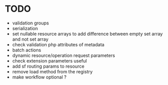# TODO
- validation groups
- serialization
- set nullable resource arrays to add difference between empty set array and not set array
- check validation php attributes of metadata
- batch actions
- dynamic resource/operation request parameters
- check extension parameters useful
- add sf routing params to resource
- remove load method from the registry
- make workflow optional ?
